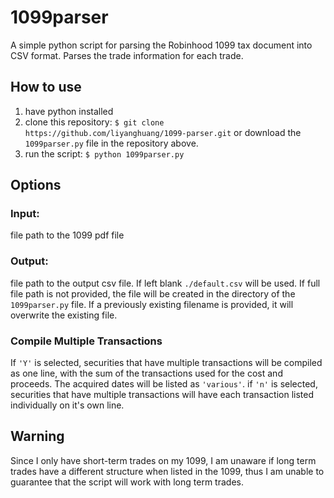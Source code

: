 # 1099parser

A simple python script for parsing the Robinhood 1099 tax document into CSV format.
Parses the trade information for each trade.

## How to use

1. have python installed
2. clone this repository: `$ git clone https://github.com/liyanghuang/1099-parser.git` or download the `1099parser.py` file in the repository above.
3. run the script: `$ python 1099parser.py`

## Options

### Input:
file path to the 1099 pdf file

### Output: 
file path to the output csv file. If left blank `./default.csv` will be used. If full file path is not provided, the file will be created in the directory of the `1099parser.py` file. If a previously existing filename is provided, it will overwrite the existing file.

### Compile Multiple Transactions
If `'Y'` is selected, securities that have multiple transactions will be compiled as one line, with the sum of the transactions used for the cost and proceeds. The acquired dates will be listed as `'various'`. if `'n'` is selected, securities that have multiple transactions will have each transaction listed individually on it's own line.

## Warning

Since I only have short-term trades on my 1099, I am unaware if long term trades have a different structure when listed in the 1099, thus I am unable to guarantee that the script will work with long term trades.


